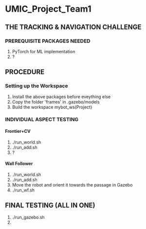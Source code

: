 # UMIC_Project_Team1
## THE TRACKING &amp; NAVIGATION CHALLENGE

### PREREQUISITE PACKAGES NEEDED
1. PyTorch for ML implementation
2. ?

## PROCEDURE

### Setting up the Workspace

1. Install the above packages before eveything else
2. Copy the folder 'frames' in .gazebo/models
3. Build the workspace mybot_ws(Project)

### INDIVIDUAL ASPECT TESTING

#### Frontier+CV

1. ./run_world.sh
2. ./run_add.sh
3. ?

#### Wall Follower

1. ./run_world.sh
2. ./run_add.sh
3. Move the robot and orient it towards the passage in Gazebo
4. ./run_wf.sh 

## FINAL TESTING (ALL IN ONE)

1. ./run_gazebo.sh
2. 
